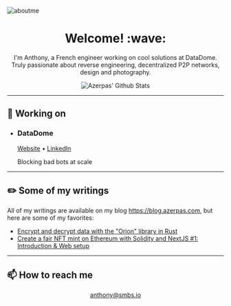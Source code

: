 ![aboutme](https://user-images.githubusercontent.com/19282069/225295852-e401c8a5-4968-46cb-8da7-ca661f5e38c9.png)

<h1 align='center'> Welcome! :wave:</h1>
<p align='center'>
I'm Anthony, a French engineer working on cool solutions at DataDome. Truly passionate about reverse engineering, decentralized P2P networks, design and photography.
</p>
<p align='center'>
  <img src="https://github-contribution-stats.vercel.app/api/?username=azerpas" alt="Azerpas' Github Stats"/>
</p>

---

## 🔭 Working on
<ul>
  <li>
    <h3><b>DataDome</b></h3>
    <a href="https://datadome.co" target="_blank" rel="noopener noreferrer">Website</a> • <a href="https://www.linkedin.com/company/datadome/" target="_blank" rel="noopener noreferrer">LinkedIn</a>
    <p>Blocking bad bots at scale</p>
  </li>
</ul> 

--- 

## ✏️ Some of my writings
All of my writings are available on my blog https://blog.azerpas.com, but here are some of my favorites:
- [Encrypt and decrypt data with the "Orion" library in Rust](https://blog.azerpas.com/posts/rust-encryption-1)
- [Create a fair NFT mint on Ethereum with Solidity and NextJS #1: Introduction & Web setup](https://blog.azerpas.com/posts/fair-mint-1)

---

## 📫 How to reach me
<p align='center'>
  <a href="mailto:anthony@smbs.io">anthony@smbs.io</a>
</p>
<!--
**azerpas/azerpas** is a ✨ _special_ ✨ repository because its `README.md` (this file) appears on your GitHub profile.



Here are some ideas to get you started:

- 🔭 I’m currently working on ...
- 🌱 I’m currently learning ...
- 👯 I’m looking to collaborate on ...
- 🤔 I’m looking for help with ...
- 💬 Ask me about ...
- 📫 How to reach me: ...
- 😄 Pronouns: ...
- ⚡ Fun fact: ...
-->
